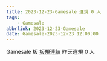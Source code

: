 ```yaml
---
title: 2023-12-23-Gamesale 違規 0 人
tags:
    - Gamesale
abbrlink: 2023-12-23-Gamesale
date: Gamesale-2023-12-23 12:00:00
---
```

Gamesale 板 [板規連結](https://www.ptt.cc/bbs/Gossiping/M.1637425085.A.07D.html)
昨天違規 0 人
